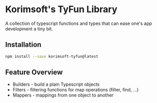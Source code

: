 # Korimsoft's TyFun Library
A collection of typescript functions and types 
that can ease one's app development a tiny bit.

## Installation
```bash
npm install --save korimsoft-tyfun@latest
```

## Feature Overview

* Builders - build a  plain Typescript objects
* Filters - filtering functions for map operations (filter, find, \...)
* Mappers - mappings from one object to another
